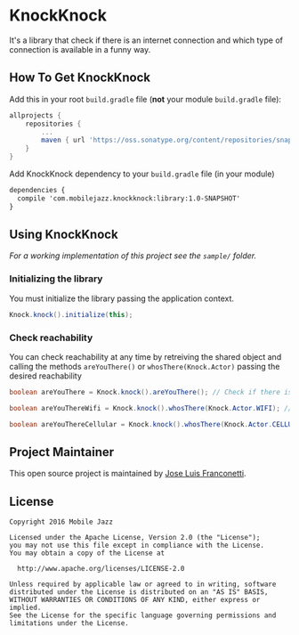 KnockKnock
==========

It's a library that check if there is an internet connection and which type of connection is available in a funny way.

## How To Get KnockKnock

Add this in your root `build.gradle` file (**not** your module `build.gradle` file):

```gradle
allprojects {
	repositories {
		...
		maven { url 'https://oss.sonatype.org/content/repositories/snapshots' }
	}
}
```

Add KnockKnock dependency to your `build.gradle` file (in your module)

```xml
dependencies {
  compile 'com.mobilejazz.knockknock:library:1.0-SNAPSHOT'
}
```

## Using KnockKnock

*For a working implementation of this project see the `sample/` folder.*

### Initializing the library

You must initialize the library passing the application context.

```java
Knock.knock().initialize(this);
```

### Check reachability

You can check reachability at any time by retreiving the shared object and calling the methods `areYouThere()` or `whosThere(Knock.Actor)` passing the desired reachability


```java
boolean areYouThere = Knock.knock().areYouThere(); // Check if there is internet connection

boolean areYouThereWifi = Knock.knock().whosThere(Knock.Actor.WIFI); // Check if there is internet connection and the connection is Wifi

boolean areYouThereCellular = Knock.knock().whosThere(Knock.Actor.CELLULAR); // Check if there is internet connection and the connection is Cellular

```

## Project Maintainer

This open source project is maintained by [Jose Luis Franconetti](https://github.com/joselufo).

## License

    Copyright 2016 Mobile Jazz

    Licensed under the Apache License, Version 2.0 (the "License");
    you may not use this file except in compliance with the License.
    You may obtain a copy of the License at

      http://www.apache.org/licenses/LICENSE-2.0

    Unless required by applicable law or agreed to in writing, software
    distributed under the License is distributed on an "AS IS" BASIS,
    WITHOUT WARRANTIES OR CONDITIONS OF ANY KIND, either express or implied.
    See the License for the specific language governing permissions and
    limitations under the License.